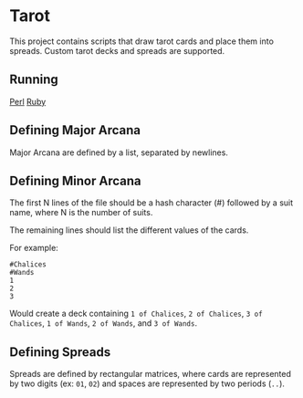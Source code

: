 # Tarot

This project contains scripts that draw tarot cards and place them into spreads.
Custom tarot decks and spreads are supported. 

## Running

[Perl](https://github.com/nathalie-tate/tarot/tree/master/perl)
[Ruby](https://github.com/nathalie-tate/tarot/tree/master/ruby)

## Defining Major Arcana

Major Arcana are defined by a list, separated by newlines. 

## Defining Minor Arcana

The first N lines of the file should be a hash character (#) followed by a suit 
name, where N is the number of suits.

The remaining lines should list the different values of the cards.

For example:
```
#Chalices
#Wands
1
2
3
```
Would create a deck containing `1 of Chalices`, `2 of Chalices`, `3 of
Chalices`, `1 of Wands`, `2 of Wands`, and `3 of Wands`.

## Defining Spreads

Spreads are defined by rectangular matrices, where cards are represented by two
digits (ex: `01`, `02`) and spaces are represented by two periods (`..`).
